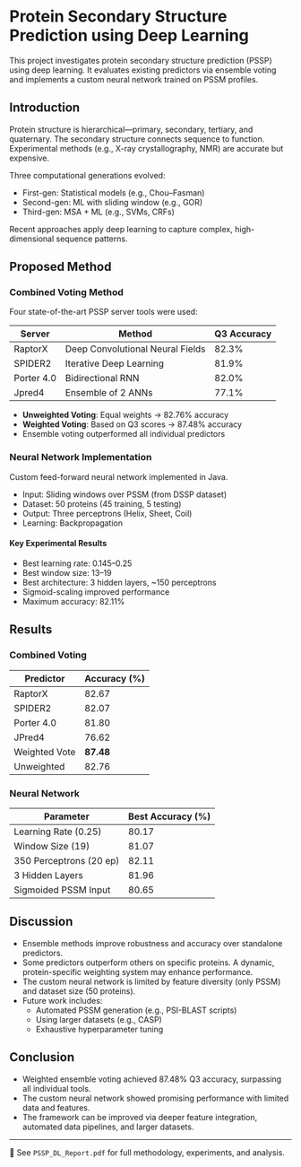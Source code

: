 # Protein Secondary Structure Prediction using Deep Learning

This project investigates protein secondary structure prediction (PSSP) using deep learning. It evaluates existing predictors via ensemble voting and implements a custom neural network trained on PSSM profiles.

## Introduction

Protein structure is hierarchical—primary, secondary, tertiary, and quaternary. The secondary structure connects sequence to function. Experimental methods (e.g., X-ray crystallography, NMR) are accurate but expensive.

Three computational generations evolved:
- First-gen: Statistical models (e.g., Chou–Fasman)
- Second-gen: ML with sliding window (e.g., GOR)
- Third-gen: MSA + ML (e.g., SVMs, CRFs)

Recent approaches apply deep learning to capture complex, high-dimensional sequence patterns.

## Proposed Method

### Combined Voting Method

Four state-of-the-art PSSP server tools were used:

| Server         | Method                              | Q3 Accuracy |
|----------------|--------------------------------------|-------------|
| RaptorX        | Deep Convolutional Neural Fields     | 82.3%       |
| SPIDER2        | Iterative Deep Learning              | 81.9%       |
| Porter 4.0     | Bidirectional RNN                    | 82.0%       |
| Jpred4         | Ensemble of 2 ANNs                   | 77.1%       |

- **Unweighted Voting**: Equal weights → 82.76% accuracy  
- **Weighted Voting**: Based on Q3 scores → 87.48% accuracy  
- Ensemble voting outperformed all individual predictors

### Neural Network Implementation

Custom feed-forward neural network implemented in Java.

- Input: Sliding windows over PSSM (from DSSP dataset)
- Dataset: 50 proteins (45 training, 5 testing)
- Output: Three perceptrons (Helix, Sheet, Coil)
- Learning: Backpropagation

#### Key Experimental Results

- Best learning rate: 0.145–0.25
- Best window size: 13–19
- Best architecture: 3 hidden layers, ~150 perceptrons
- Sigmoid-scaling improved performance
- Maximum accuracy: 82.11%

## Results

### Combined Voting

| Predictor     | Accuracy (%) |
|---------------|--------------|
| RaptorX       | 82.67        |
| SPIDER2       | 82.07        |
| Porter 4.0    | 81.80        |
| JPred4        | 76.62        |
| Weighted Vote | **87.48**    |
| Unweighted    | 82.76        |

### Neural Network

| Parameter             | Best Accuracy (%) |
|-----------------------|-------------------|
| Learning Rate (0.25)  | 80.17             |
| Window Size (19)      | 81.07             |
| 350 Perceptrons (20 ep)| 82.11             |
| 3 Hidden Layers       | 81.96             |
| Sigmoided PSSM Input  | 80.65             |

## Discussion

- Ensemble methods improve robustness and accuracy over standalone predictors.
- Some predictors outperform others on specific proteins. A dynamic, protein-specific weighting system may enhance performance.
- The custom neural network is limited by feature diversity (only PSSM) and dataset size (50 proteins).
- Future work includes:
  - Automated PSSM generation (e.g., PSI-BLAST scripts)
  - Using larger datasets (e.g., CASP)
  - Exhaustive hyperparameter tuning

## Conclusion

- Weighted ensemble voting achieved 87.48% Q3 accuracy, surpassing all individual tools.
- The custom neural network showed promising performance with limited data and features.
- The framework can be improved via deeper feature integration, automated data pipelines, and larger datasets.

---

📄 See `PSSP_DL_Report.pdf` for full methodology, experiments, and analysis.
